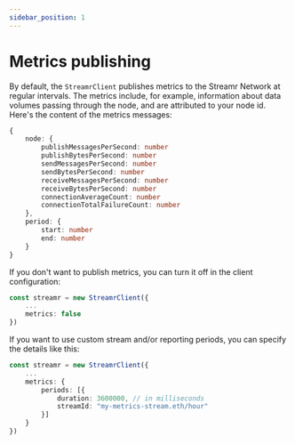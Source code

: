 ```yaml
---
sidebar_position: 1
---
```


# Metrics publishing
By default, the `StreamrClient` publishes metrics to the Streamr Network at regular intervals. The metrics include, for example, information about data volumes passing through the node, and are attributed to your node id. Here's the content of the metrics messages:

```ts
{
    node: {
        publishMessagesPerSecond: number
        publishBytesPerSecond: number
        sendMessagesPerSecond: number
        sendBytesPerSecond: number
        receiveMessagesPerSecond: number
        receiveBytesPerSecond: number
        connectionAverageCount: number
        connectionTotalFailureCount: number
    },
    period: {
        start: number
        end: number
    }
}
```

If you don't want to publish metrics, you can turn it off in the client configuration:

```ts
const streamr = new StreamrClient({
    ...
    metrics: false
})
```

If you want to use custom stream and/or reporting periods, you can specify the details like this:

```ts
const streamr = new StreamrClient({
    ...
    metrics: {
        periods: [{
            duration: 3600000, // in milliseconds
            streamId: "my-metrics-stream.eth/hour"
        }]
    }
})
```
